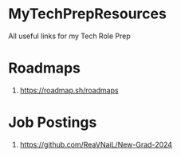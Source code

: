 # MyTechPrepResources
All useful links for my Tech Role Prep

# Roadmaps
1. https://roadmap.sh/roadmaps

# Job Postings
1. https://github.com/ReaVNaiL/New-Grad-2024
